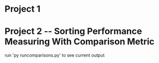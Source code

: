 # Project 1

# Project 2 -- Sorting Performance Measuring With Comparison Metric

run 'py runcomparisons.py' to see current output
